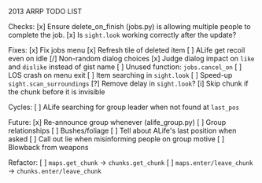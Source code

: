 2013 ARRP TODO LIST

Checks:
	[x] Ensure delete_on_finish (jobs.py) is allowing multiple people to complete the job.
	[x] Is `sight.look` working correctly after the update?

Fixes:
	[x] Fix jobs menu
	[x] Refresh tile of deleted item
	[ ] ALife get recoil even on idle
	[/] Non-random dialog choices
	[x] Judge dialog impact on `like` and `dislike` instead of gist name
	[ ] Unused function: `jobs.cancel_on`
	[ ] LOS crash on menu exit
	[ ] Item searching in `sight.look`
	[ ] Speed-up `sight.scan_surroundings`
		[?] Remove delay in `sight.look`?
		[i] Skip chunk if the chunk before it is invisible

Cycles:
	[ ] ALife searching for group leader when not found at `last_pos`

Future:
	[x] Re-announce group whenever (alife_group.py)
	[ ] Group relationships
	[ ] Bushes/foliage
	[ ] Tell about ALife's last position when asked
	[ ] Call out lie when misinforming people on group motive
	[ ] Blowback from weapons

Refactor:
	[ ] `maps.get_chunk` -> `chunks.get_chunk`
	[ ] `maps.enter/leave_chunk` -> `chunks.enter/leave_chunk`
